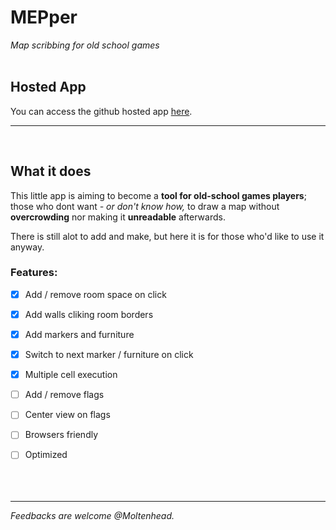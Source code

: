 # MEPper
*Map scribbing for old school games*
<br/><br/>

## Hosted App
You can access the github hosted app <a href="https://moltenhead.github.io/MEPper/" target="_blank">here</a>.
<hr/>
<br/>

## What it does
This little app is aiming to become a **tool for old-school games players**; those who dont want *- or don't know how,* to draw a map without **overcrowding** nor making it **unreadable** afterwards.

There is still alot to add and make, but here it is for those who'd like to use it anyway.

### Features:
- [x] Add / remove room space on click
- [x] Add walls cliking room borders
- [x] Add markers and furniture
- [x] Switch to next marker / furniture on click
- [x] Multiple cell execution

- [ ] Add / remove flags
- [ ] Center view on flags
- [ ] Browsers friendly
- [ ] Optimized
<br/><br/><br/><br/>
<hr/>

*Feedbacks are welcome @Moltenhead.*
